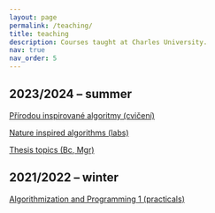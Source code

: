 ```yaml
---
layout: page
permalink: /teaching/
title: teaching
description: Courses taught at Charles University.
nav: true
nav_order: 5
---
```


## 2023/2024 – summer
[Přírodou inspirované algoritmy (cvičení)](/teaching/2023_2024_inspinature_cz)

[Nature inspired algorithms (labs)](/teaching/2023_2024_inspinature_en)

[Thesis topics (Bc, Mgr)](/teaching/topics)

## 2021/2022 – winter
[Algorithmization and Programming 1 (practicals)](/teaching/2021_2022_programming_algorithms)

